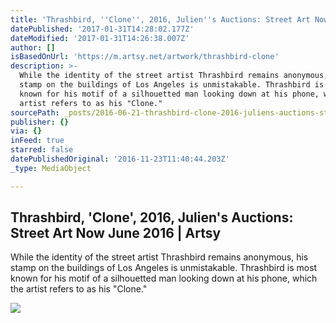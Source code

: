 ```yaml
---
title: 'Thrashbird, ''Clone'', 2016, Julien''s Auctions: Street Art Now June 2016 | Artsy'
datePublished: '2017-01-31T14:28:02.177Z'
dateModified: '2017-01-31T14:26:38.007Z'
author: []
isBasedOnUrl: 'https://m.artsy.net/artwork/thrashbird-clone'
description: >-
  While the identity of the street artist Thrashbird remains anonymous, his
  stamp on the buildings of Los Angeles is unmistakable. Thrashbird is most
  known for his motif of a silhouetted man looking down at his phone, which the
  artist refers to as his "Clone."
sourcePath: _posts/2016-06-21-thrashbird-clone-2016-juliens-auctions-street-art-now.md
publisher: {}
via: {}
inFeed: true
starred: false
datePublishedOriginal: '2016-11-23T11:40:44.203Z'
_type: MediaObject

---
```

<article style=""><h1>Thrashbird, 'Clone', 2016, Julien's Auctions: Street Art Now June 2016 | Artsy</h1><p>While the identity of the street artist Thrashbird remains anonymous, his stamp on the buildings of Los Angeles is unmistakable. Thrashbird is most known for his motif of a silhouetted man looking down at his phone, which the artist refers to as his "Clone."</p><img src="https://d32dm0rphc51dk.cloudfront.net/H4z8O5uchRnO8RlsbXcSMg/normalized.jpg" /></article>